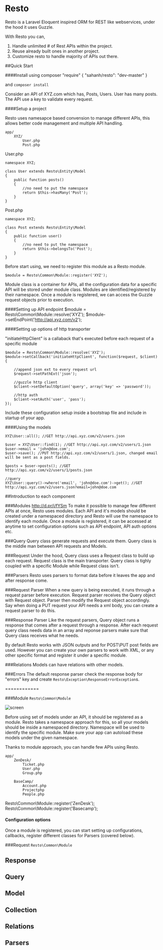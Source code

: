 Resto
=====

Resto is a Laravel Eloquent inspired ORM for REST like webservices, under the hood it uses Guzzle.

With Resto you can,
1. Handle unlimited # of Rest APIs within the project.
2. Reuse already built ones in another project.
3. Customize resto to handle majority of APIs out there.

##Quick Start

####Install using composer
    "require" {
    	"sahanh/resto": "dev-master"
    }

and `composer install`

Consider an API of XYZ.com which has, Posts, Users. User has many posts. The API use a key to validate every request.

####Setup a project

Resto uses namesapce based convension to manage different APIs, this allows better code management and multiple API handling.

	app/
		XYZ/
			User.php
			Post.php

User.php

	namespace XYZ;

	class User extends Resto\Entity\Model
	{
		public function posts()
		{
			//no need to put the namespace
			return $this->hasMany('Post');
		}
	}

Post.php

	namespace XYZ;

	class Post extends Resto\Entity\Model
	{
		public function user()
		{
			//no need to put the namespace
			return $this->belongsTo('Post');
		}
	}

Before start using, we need to register this module as a Resto module.

	$module = Resto\Common\Module::register('XYZ');

Module class is a container for APIs, all the configuration data for a specific API will be stored under module class. Modules are identified/registered by their namespace. Once a module is registered, we can access the Guzzle request objects prior to execution.

####Setting up API endpoint
    $module = Resto\Common\Module::resolve('XYZ');
    $module->setEndPoint('http://api.xyz.com/v2');

####Setting up options of http transporter

"initiateHttpClient" is a callaback that's executed before each request of a specific module
	
	$module = Resto\Common\Module::resolve('XYZ');
	$module->setCallback('initiateHttpClient', function($request, $client){
		
		//append json ext to every request url
		$request->setPathExt('json');

		//guzzle http client
		$client->setDefaultOption('query', array('key' => 'password'));

		//http auth
		$client->setAuth('user', 'pass');
	});

Include these configuration setup inside a bootstrap file and include in startup of your app.

####Using the models

	XYZ\User::all(); //GET http://api.xyz.com/v2/users.json

	$user = XYZ\User::find(1); //GET http://api.xyz.com/v2/users/1.json
	$user->email = 'john@doe.com';
	$user->save(); //PUT http://api.xyz.com/v2/users/1.json, changed email will be sent as a post fields.

	$posts = $user->posts(); //GET http://api.xyz.com/v2/users/1/posts.json
	
	//query
	XYZ\User::query()->where('email', 'john@doe.com')->get(); //GET http://api.xyz.com/v2/users.json?email=john@doe.com


##Introduction to each component

###Modules
http://d.pr/i/fYSm
To make it possible to manage few different APIs at once, Resto uses modules. Each API and it's models should be created under a namespaced directory and Resto will use the namespace to identify each module. Once a module is registered, it can be accessed at anytime to set configuration options such as API endpoint, API auth options etc.

###Query
Query class generate requests and execute them. Query class is the middle man between API requests and Models.

###Request
Under the hood, Query class uses a Request class to build up each request. Request class is the main transporter. Query class is tighly coupled with a specific Module while Request class isn't.

###Parsers
Resto uses parsers to format data before it leaves the app and after response come.

###Request Parser
When a new query is being executed, it runs through a request parser before execution. Request parser receives the Query object with Request object. Parser then modify the Request object accordingly. Say when doing a PUT request your API needs a xml body, you can create a request parser to do this.

###Response Parser
Like the request parsers, Query object runs a response that comes after a request through a response. After each request query class needs data in an array and reponse parsers make sure that Query class receives what he needs.

By default Resto works with JSON outputs and for POST\PUT post fields are used. However you can create your own parsers to work with XML, or any other specific format and register it under a specific module.

###Relations
Models can have relations with other models.

###Errors
The default response parser check the response body for "errors" key and create `Resto\Exception\ResponseErrorException`s.

============

###Module ``Resto\Common\Module``

![screen](http://d.pr/i/fYSm+ "Different modules")

Before using set of models under an API, it should be registered as a module. Resto takes a namespace approach for this, so all your models should be inside a namespaced directory. Namespace will be used to identify the specific module. Make sure your app can autoload these models under the given namespace.

Thanks to module approach, you can handle few APIs using Resto.

	app/
		ZenDesk/
			Ticket.php
			User.php
			Group.php
		
		BaseCamp/
			Account.php
			Projectphp
			People.php

Resto\Common\Module::register('ZenDesk');
Resto\Common\Module::register('Basecamp');

#### Configuration options
Once a module is registered, you can start setting up configurations, callbacks, register different classes for Parsers (covered below).


###Request ``Resto\Common\Module``

Response
--------

Query
-----

Model
-----

Collection
----------

Relations
---------

Parsers
-------

